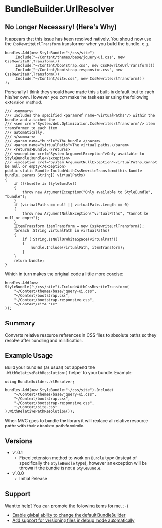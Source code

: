 BundleBuilder.UrlResolver
=========================

No Longer Necessary! (Here's Why)
---------------------------------

It appears that this issue has been [resolved](http://aspnetoptimization.codeplex.com/workitem/30) natively. You should now use the `CssRewriteUrlTransform` transformer when you build the bundle. e.g.

    bundles.Add(new StyleBundle("~/css/site")
        .Include("~/Content/themes/base/jquery-ui.css", new CssRewriteUrlTransform())
        .Include("~/Content/bootstrap.css", new CssRewriteUrlTransform())
        .Include("~/Content/bootstrap-responsive.css", new CssRewriteUrlTransform())
        .Include("~/Content/site.css", new CssRewriteUrlTransform())
    );
    
Personally I think they should have made this a built-in default, but to each his/her own. However, you _can_ make the task easier using the following extension method:

    /// <summary>
    /// Includes the specified <paramref name="virtualPaths"/> within the bundle and attached the
    /// <see cref="System.Web.Optimization.CssRewriteUrlTransform"/> item transformer to each item
    /// automatically.
    /// </summary>
    /// <param name="bundle">The bundle.</param>
    /// <param name="virtualPaths">The virtual paths.</param>
    /// <returns>Bundle.</returns>
    /// <exception cref="System.ArgumentException">Only available to StyleBundle;bundle</exception>
    /// <exception cref="System.ArgumentNullException">virtualPaths;Cannot be null or empty</exception>
    public static Bundle IncludeWithCssRewriteTransform(this Bundle bundle, params String[] virtualPaths)
    {
        if (!(bundle is StyleBundle))
        {
            throw new ArgumentException("Only available to StyleBundle", "bundle");
        }
        if (virtualPaths == null || virtualPaths.Length == 0)
        {
            throw new ArgumentNullException("virtualPaths", "Cannot be null or empty");
        }
        IItemTransform itemTransform = new CssRewriteUrlTransform();
        foreach (String virtualPath in virtualPaths)
        {
            if (!String.IsNullOrWhiteSpace(virtualPath))
            {
                bundle.Include(virtualPath, itemTransform);
            }
        }
        return bundle;
    }
    
Which in turn makes the original code a little more concise:

    bundles.Add(new StyleBundle("~/css/site").IncludeWithCssRewriteTransform(
        "~/Content/themes/base/jquery-ui.css",
        "~/Content/bootstrap.css",
        "~/Content/bootstrap-responsive.css",
        "~/Content/site.css"
    ));


Summary
-------

Converts relative resource references in CSS files to absolute paths so they resolve after bundling and minification.

Example Usage
-------------

Build your bundles (as usual) but append the `.WithRelativePathResolution()` helper to your bundle. Example:

    using BundleBuilder.UrlResolver;

    bundles.Add(new StyleBundle("~/css/site").Include(
        "~/Content/themes/base/jquery-ui.css",
        "~/Content/bootstrap.css",
        "~/Content/bootstrap-responsive.css",
        "~/Content/site.css"
    ).WithRelativePathResolution());
    
When MVC goes to bundle the library it will replace all relative resource paths with their absolute path facsimile.

Versions
--------

* v1.0.1
    * Fixed extension method to work on `Bundle` type (instead of specifically the `StyleBundle` type), however an exception will be thrown if the bundle is not a `StyleBundle`.
* v1.0.0
    * Initial Release

Support
-------

Want to help? You can promote the following items for me. ;-)

* [Enable global ability to change the default BundleBuilder](https://aspnetoptimization.codeplex.com/workitem/53)
* [Add support for versioning files in debug mode automatically](https://aspnetoptimization.codeplex.com/workitem/40)
